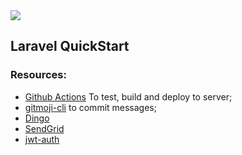 <img src="https://github.com/xbrunosousa/laravel-quickstart/workflows/Deploy to DigitalOcean/badge.svg">

## Laravel QuickStart

### Resources:
- [Github Actions](https://github.com/features/actions) To test, build and deploy to server;
- [gitmoji-cli](https://github.com/carloscuesta/gitmoji-cli) to commit messages;
- [Dingo](https://github.com/dingo/api)
- [SendGrid](https://sendgrid.com/)
- [jwt-auth](https://github.com/tymondesigns/jwt-auth)
